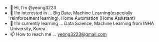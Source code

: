 - 👋 Hi, I’m @yeong3223
- 👀 I’m interested in ... Big Data, Machine Learning(especially reinforcement learning), Home Automation (Home Assistant)
- 🌱 I’m currently learning ... Data Science, Machine Learning from INHA University, Korea.
- 📫 How to reach me ... yeong3223@gmail.com
